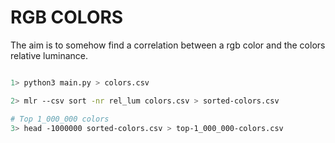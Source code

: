 # RGB COLORS

The aim is to somehow find a correlation between a rgb color and the colors relative luminance.

```sh

1> python3 main.py > colors.csv

2> mlr --csv sort -nr rel_lum colors.csv > sorted-colors.csv

# Top 1_000_000 colors
3> head -1000000 sorted-colors.csv > top-1_000_000-colors.csv

```